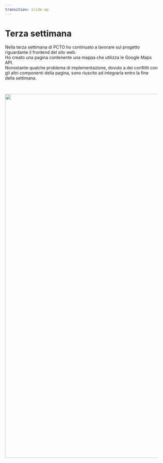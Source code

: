 ```yaml
---
transition: slide-up
---
```


# Terza settimana

Nella terza settimana di PCTO ho continuato a lavorare sul progetto riguardante il frontend del sito web.<br />
Ho creato una pagina contenente una mappa che utilizza le Google Maps API.<br />
Nonostante qualche problema di implementazione, dovuto a dei conflitti con gli altri componenti della pagina, sono riuscito ad integrarla entro la fine della settimana.<br />

<div style="justify-content: center; display: flex; flex-direction: row; padding-top: 30px; gap: 70px">
    <img 
        style="width: 55vh; height: 30vh;" 
        src="https://www.intelligencepartner.com/wp-content/uploads/2018/05/Google-Maps-Platform-Lockup-Vert-png-768x372.png"/>
</div>